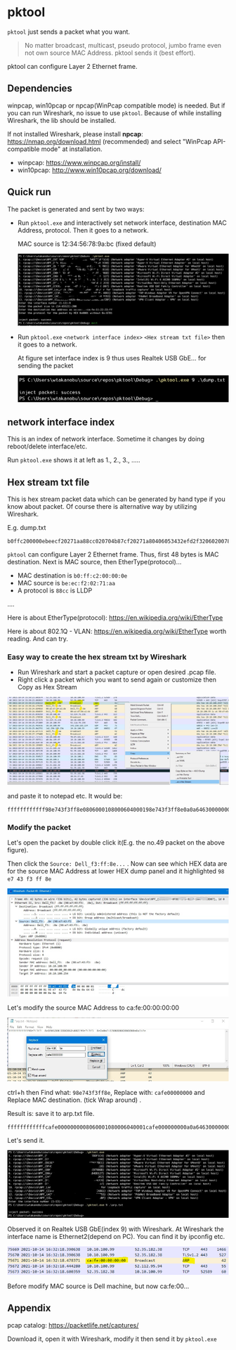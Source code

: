 # pktool

`pktool` just sends a packet what you want.

> No matter broadcast, multicast, pseudo protocol, jumbo frame even not own source MAC Address. pktool sends it (best effort).

pktool can configure Layer 2 Ethernet frame.

## Dependencies

winpcap, win10pcap or npcap(WinPcap compatible mode) is needed. But if you can run Wireshark, no issue to use `pktool`. Because of while installing Wireshark, the lib should be installed.

If not installed Wireshark, please install **npcap**: https://nmap.org/download.html (recommended) and select "WinPcap API-compatible mode" at installation.

- winpcap: https://www.winpcap.org/install/
- win10pcap: http://www.win10pcap.org/download/

## Quick run

The packet is generated and sent by two ways:

- Run `pktool.exe`  and interactively set network interface, destination MAC Address, protocol. Then it goes to a network.

  MAC source is 12:34:56:78:9a:bc (fixed default)

  ![image-20211014185229090](./doc/quick1.jpg)

- Run `pktool.exe` `<network interface index>` `<Hex stream txt file>` then it goes to a network.

  At figure set interface index is 9 thus uses Realtek USB GbE... for sending the packet
  
  ![image-20211014185422665](./doc/quick2.png)

## network interface index

This is an index of network interface. Sometime it changes by doing reboot/delete interface/etc.

Run `pktool.exe` shows it at left as 1., 2., 3., .....

## Hex stream txt file

This is hex stream packet data which can be generated by hand type if you know about packet. Of course there is alternative way by utilizing Wireshark.

E.g. dump.txt

```
b0ffc200000ebeecf20271aa88cc020704b87cf20271a80406053432efd2f32060200780a0e416c696c61322d535223ef4cc50fe0c00120f020bdfe43200000fe09001234010300010000fe070012bb010023eaa000
```

`pktool` can configure Layer 2 Ethernet frame. Thus, first 48 bytes is MAC destination. Next is MAC source, then EtherType(protocol)...

- MAC destination is `b0:ff:c2:00:00:0e`
- MAC source is         `be:ec:f2:02:71:aa`
- A protocol is            `88cc` is LLDP      

....

Here is about EtherType(protocol): https://en.wikipedia.org/wiki/EtherType

Here is about 802.1Q - VLAN: https://en.wikipedia.org/wiki/EtherType worth reading. And can try.

### Easy way to create the hex stream txt by Wireshark

- Run Wireshark and start a packet capture or open desired .pcap file.
- Right click a packet which you want to send again or customize then Copy as Hex Stream

![image-20211014234017559](./doc/arp.jpg)

and paste it to notepad etc. It would be:

```
ffffffffffff98e743f3ff8e0806000108000604000198e743f3ff8e0a0a64630000000000000a0a64fe
```

### Modify the packet

Let's open the packet by double click it(E.g. the no.49 packet on the above figure).

Then click the `Source: Dell_f3:ff:8e...` . Now can see which HEX data are for the source MAC Address at lower HEX dump panel and it highlighted `98 e7 43 f3 ff 8e`

![image-20211014234519930](./doc/arp-source.jpg)

Let's modify the source MAC Address to ca:fe:00:00:00:00

![image-20211015002551311](./doc/modify-arp.jpg)

ctrl+h then Find what: `98e743f3ff8e`, Replace with: `cafe00000000` and Replace MAC destination. (tick Wrap around) . 

Result is: save it to arp.txt file.

```
ffffffffffffcafe0000000008060001080006040001cafe000000000a0a64630000000000000a0a64fe
```

Let's send it.

![image-20211015003254526](./doc/send-arp.jpg)

Observed it on Realtek USB GbE(index 9) with Wireshark. At Wireshark the interface name is Ethernet2(depend on PC). You can find it by ipconfig etc.

![image-20211015003553945](./doc/cafe-arp.png)

Before modify MAC source is Dell machine, but now ca:fe:00...  

## Appendix

pcap catalog: https://packetlife.net/captures/

Download it, open it with Wireshark, modify it then send it by `pktool.exe`



